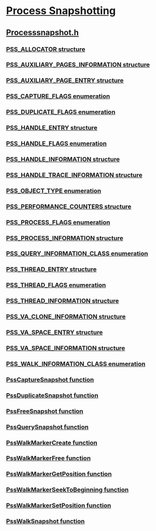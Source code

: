# [Process Snapshotting](index.md)
## [Processsnapshot.h](../processsnapshot/index.md)
### [PSS_ALLOCATOR structure](../processsnapshot/ns-processsnapshot-pss_allocator.md)
### [PSS_AUXILIARY_PAGES_INFORMATION structure](../processsnapshot/ns-processsnapshot-pss_auxiliary_pages_information.md)
### [PSS_AUXILIARY_PAGE_ENTRY structure](../processsnapshot/ns-processsnapshot-pss_auxiliary_page_entry.md)
### [PSS_CAPTURE_FLAGS enumeration](../processsnapshot/ne-processsnapshot-pss_capture_flags.md)
### [PSS_DUPLICATE_FLAGS enumeration](../processsnapshot/ne-processsnapshot-pss_duplicate_flags.md)
### [PSS_HANDLE_ENTRY structure](../processsnapshot/ns-processsnapshot-pss_handle_entry.md)
### [PSS_HANDLE_FLAGS enumeration](../processsnapshot/ne-processsnapshot-pss_handle_flags.md)
### [PSS_HANDLE_INFORMATION structure](../processsnapshot/ns-processsnapshot-pss_handle_information.md)
### [PSS_HANDLE_TRACE_INFORMATION structure](../processsnapshot/ns-processsnapshot-pss_handle_trace_information.md)
### [PSS_OBJECT_TYPE enumeration](../processsnapshot/ne-processsnapshot-pss_object_type.md)
### [PSS_PERFORMANCE_COUNTERS structure](../processsnapshot/ns-processsnapshot-pss_performance_counters.md)
### [PSS_PROCESS_FLAGS enumeration](../processsnapshot/ne-processsnapshot-pss_process_flags.md)
### [PSS_PROCESS_INFORMATION structure](../processsnapshot/ns-processsnapshot-pss_process_information.md)
### [PSS_QUERY_INFORMATION_CLASS enumeration](../processsnapshot/ne-processsnapshot-pss_query_information_class.md)
### [PSS_THREAD_ENTRY structure](../processsnapshot/ns-processsnapshot-pss_thread_entry.md)
### [PSS_THREAD_FLAGS enumeration](../processsnapshot/ne-processsnapshot-pss_thread_flags.md)
### [PSS_THREAD_INFORMATION structure](../processsnapshot/ns-processsnapshot-pss_thread_information.md)
### [PSS_VA_CLONE_INFORMATION structure](../processsnapshot/ns-processsnapshot-pss_va_clone_information.md)
### [PSS_VA_SPACE_ENTRY structure](../processsnapshot/ns-processsnapshot-pss_va_space_entry.md)
### [PSS_VA_SPACE_INFORMATION structure](../processsnapshot/ns-processsnapshot-pss_va_space_information.md)
### [PSS_WALK_INFORMATION_CLASS enumeration](../processsnapshot/ne-processsnapshot-pss_walk_information_class.md)
### [PssCaptureSnapshot function](../processsnapshot/nf-processsnapshot-psscapturesnapshot.md)
### [PssDuplicateSnapshot function](../processsnapshot/nf-processsnapshot-pssduplicatesnapshot.md)
### [PssFreeSnapshot function](../processsnapshot/nf-processsnapshot-pssfreesnapshot.md)
### [PssQuerySnapshot function](../processsnapshot/nf-processsnapshot-pssquerysnapshot.md)
### [PssWalkMarkerCreate function](../processsnapshot/nf-processsnapshot-psswalkmarkercreate.md)
### [PssWalkMarkerFree function](../processsnapshot/nf-processsnapshot-psswalkmarkerfree.md)
### [PssWalkMarkerGetPosition function](../processsnapshot/nf-processsnapshot-psswalkmarkergetposition.md)
### [PssWalkMarkerSeekToBeginning function](../processsnapshot/nf-processsnapshot-psswalkmarkerseektobeginning.md)
### [PssWalkMarkerSetPosition function](../processsnapshot/nf-processsnapshot-psswalkmarkersetposition.md)
### [PssWalkSnapshot function](../processsnapshot/nf-processsnapshot-psswalksnapshot.md)
